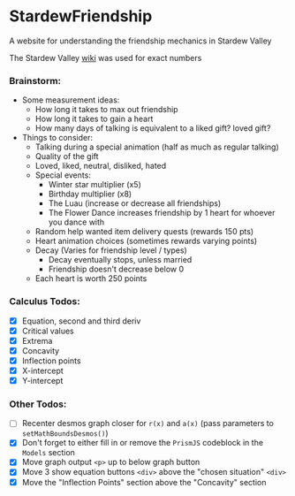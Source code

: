 # StardewFriendship
A website for understanding the friendship mechanics in Stardew Valley

The Stardew Valley [wiki](https://stardewvalleywiki.com/Friendship) was used for exact numbers

### Brainstorm:
- Some measurement ideas:
   - How long it takes to max out friendship
   - How long it takes to gain a heart
   - How many days of talking is equivalent to a liked gift? loved gift?
- Things to consider:
   - Talking during a special animation (half as much as regular talking)
   - Quality of the gift
   - Loved, liked, neutral, disliked, hated
   - Special events:
      - Winter star multiplier (x5)
      - Birthday multiplier (x8)
      - The Luau (increase or decrease all friendships)
      - The Flower Dance increases friendship by 1 heart for whoever you dance with
   - Random help wanted item delivery quests (rewards 150 pts)
   - Heart animation choices (sometimes rewards varying points)
   - Decay (Varies for friendship level / types)
      - Decay eventually stops, unless married
      - Friendship doesn't decrease below 0
   - Each heart is worth 250 points

### Calculus Todos: 
- [x] Equation, second and third deriv
- [x] Critical values
- [x] Extrema
- [x] Concavity
- [x] Inflection points
- [x] X-intercept
- [x] Y-intercept

### Other Todos:
- [ ] Recenter desmos graph closer for `r(x)` and `a(x)` (pass parameters to `setMathBoundsDesmos()`)
- [x] Don't forget to either fill in or remove the `PrismJS` codeblock in the `Models` section
- [x] Move graph output `<p>` up to below graph button
- [x] Move 3 show equation buttons `<div>` above the "chosen situation" `<div>`
- [x] Move the "Inflection Points" section above the "Concavity" section